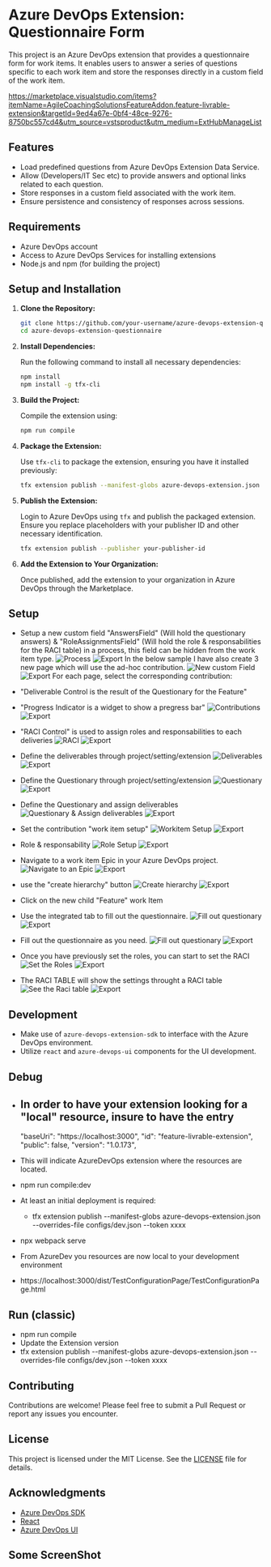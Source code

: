 # Azure DevOps Extension: Questionnaire Form

This project is an Azure DevOps extension that provides a questionnaire form for work items. It enables users to answer a series of questions specific to each work item and store the responses directly in a custom field of the work item.

https://marketplace.visualstudio.com/items?itemName=AgileCoachingSolutionsFeatureAddon.feature-livrable-extension&targetId=9ed4a67e-0bf4-48ce-9276-8750bc557cd4&utm_source=vstsproduct&utm_medium=ExtHubManageList


## Features

- Load predefined questions from Azure DevOps Extension Data Service.
- Allow (Developers/IT Sec etc) to provide answers and optional links related to each  question.
- Store responses in a custom field associated with the work item.
- Ensure persistence and consistency of responses across sessions.

## Requirements

- Azure DevOps account
- Access to Azure DevOps Services for installing extensions
- Node.js and npm (for building the project)

## Setup and Installation

1. **Clone the Repository:**

   ```bash
   git clone https://github.com/your-username/azure-devops-extension-questionnaire.git
   cd azure-devops-extension-questionnaire
   ```

2. **Install Dependencies:**

   Run the following command to install all necessary dependencies:

   ```bash
   npm install
   npm install -g tfx-cli
   ```

3. **Build the Project:**

   Compile the extension using:

   ```bash
   npm run compile
   ```

   

4. **Package the Extension:**

   Use `tfx-cli` to package the extension, ensuring you have it installed previously:

   ```bash
   tfx extension publish --manifest-globs azure-devops-extension.json --overrides-file configs/dev.json --token xxxxxxxxxx
   ```

5. **Publish the Extension:**

   Login to Azure DevOps using `tfx` and publish the packaged extension. Ensure you replace placeholders with your publisher ID and other necessary identification.

   ```bash
   tfx extension publish --publisher your-publisher-id
   ```

6. **Add the Extension to Your Organization:**

   Once published, add the extension to your organization in Azure DevOps through the Marketplace.

## Setup

- Setup a new custom field "AnswersField" (Will hold the questionary answers) & "RoleAssignmentsField" (Will hold the role & responsabilities for the RACI table) in a process, this field can be hidden from the work item type.
      <img src="/src/ScreenShot/image-1.png" alt="Process" />
      ![Export](/dist/ScreenShot/image-1.png)
 In the below sample I have also create 3 new page which will use the ad-hoc contribution.
       <img src="/src/ScreenShot/image-2.png" alt="New custom Field" />
       ![Export](/dist/ScreenShot/image-2.png)
 For each page, select the corresponding contribution:
 - "Deliverable Control is the result of the Questionary for the Feature"
 - "Progress Indicator is a widget to show a pregress bar"
        <img src="/src/ScreenShot/image-3.png" alt="Contributions" />
        ![Export](/dist/ScreenShot/image-3.png)
 - "RACI Control" is used to assign roles and responsabilities to each deliveries
        <img src="/src/ScreenShot/image-4.png" alt="RACI" /> 
        ![Export](/dist/ScreenShot/image-4.png)
 - Define the deliverables through project/setting/extension
        <img src="/src/ScreenShot/DeliverableConfig.png" alt="Deliverables" /> 
        ![Export](/dist/ScreenShot/DeliverableConfig.png)
 - Define the Questionary through project/setting/extension
        <img src="/src/ScreenShot/Setyouquestionary.png" alt="Questionary" /> 
        ![Export](/dist/ScreenShot/Setyouquestionary.png)
 - Define the Questionary and assign deliverables
        <img src="/src/ScreenShot/AssignDeliverables.png" alt="Questionary & Assign deliverables" /> 
        ![Export](/dist/ScreenShot/AssignDeliverables.png)

- Set the contribution "work item setup"
        <img src="/src/ScreenShot/image-6.png" alt="Workitem Setup" /> 
        ![Export](/dist/ScreenShot/image-6.png)
- Role & responsability
        <img src="/src/ScreenShot/image-7.png" alt="Role Setup" /> 
        ![Export](/dist/ScreenShot/image-7.png)
- Navigate to a work item Epic in your Azure DevOps project.
        <img src="/src/ScreenShot/image-8.png" alt="Navigate to an Epic" /> 
        ![Export](/dist/ScreenShot/image-8.png)
- use the "create hierarchy" button
        <img src="/src/ScreenShot/image-9.png" alt="Create hierarchy" /> 
        ![Export](/dist/ScreenShot/image-9.png)
- Click on the new child "Feature" work Item
- Use the integrated tab to fill out the questionnaire.
        <img src="/src/ScreenShot/image-10.png" alt="Fill out questionary" /> 
        ![Export](/dist/ScreenShot/image-10.png)
- Fill out the questionnaire as you need.
        <img src="/src/ScreenShot/RiskProfileMatrice.png" alt="Fill out questionary" /> 
        ![Export](/dist/ScreenShot/RiskProfileMatrice.png)
- Once you have previously set the roles, you can start to set the RACI
        <img src="/src/ScreenShot/image-13.png" alt="Set the Roles" /> 
        ![Export](/dist/ScreenShot/image-13.png)
- The RACI TABLE will show the settings throught a RACI table
        <img src="/src/ScreenShot/image-14.png" alt="See the Raci table" /> 
        ![Export](/dist/ScreenShot/image-14.png)

## Development

- Make use of `azure-devops-extension-sdk` to interface with the Azure DevOps environment.
- Utilize `react` and `azure-devops-ui` components for the UI development.

## Debug

- In order to have your extension looking for a "local" resource, insure to have the entry
   - 
  "baseUri": "https://localhost:3000",
  "id": "feature-livrable-extension",
  "public": false,
  "version": "1.0.173",
 - This will indicate AzureDevOps extension where the resources are located.

- npm run compile:dev
- At least an initial deployment is required:
   - tfx extension publish --manifest-globs azure-devops-extension.json --overrides-file configs/dev.json  --token xxxx
- npx webpack serve
- From AzureDev you resources are now local to your development environment
- https://localhost:3000/dist/TestConfigurationPage/TestConfigurationPage.html

## Run (classic)

- npm run compile
- Update the Extension version
- tfx extension publish --manifest-globs azure-devops-extension.json --overrides-file configs/dev.json  --token xxxx

## Contributing

Contributions are welcome! Please feel free to submit a Pull Request or report any issues you encounter.

## License

This project is licensed under the MIT License. See the [LICENSE](LICENSE) file for details.

## Acknowledgments

- [Azure DevOps SDK](https://learn.microsoft.com/en-us/javascript/api/overview/azure/devops)
- [React](https://reactjs.org/)
- [Azure DevOps UI](https://github.com/microsoft/azure-devops-ui)

## Some ScreenShot

